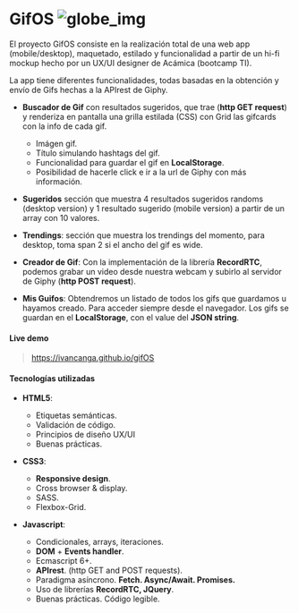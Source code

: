 # GifOS ![globe_img](C:\Users\RG531FD.SA\Desktop\DWFS\Repositorios\gifOS\images\globe_img.png)

El proyecto GifOS consiste en la realización total de una web app (mobile/desktop), maquetado, estilado y funcionalidad a partir de un hi-fi mockup hecho por un UX/UI designer de Acámica (bootcamp TI). 

La app tiene diferentes funcionalidades, todas basadas en la obtención y envío de Gifs hechas a la APIrest de Giphy. 

- **Buscador de Gif** con resultados sugeridos, que trae (**http GET request**) y renderiza en pantalla una grilla estilada (CSS) con Grid las gifcards con la info de cada gif.
  - Imágen gif.
  - Título simulando hashtags del gif.
  - Funcionalidad para guardar el gif en **LocalStorage**.
  - Posibilidad de hacerle click e ir a la url de Giphy con más información.

- **Sugeridos** sección que muestra 4 resultados sugeridos randoms (desktop version) y 1 resultado sugerido (mobile version) a partir de un array con 10 valores.
- **Trendings**: sección que muestra los trendings del momento, para desktop, toma span 2 si el ancho del gif es wide. 
- **Creador de Gif**: Con la implementación de la librería **RecordRTC**, podemos grabar un video desde nuestra webcam y subirlo al servidor de Giphy (**http POST request**).
- **Mis Guifos**: Obtendremos un listado de todos los gifs que guardamos u hayamos creado. Para acceder siempre desde el navegador. Los gifs se guardan en el **LocalStorage**, con el value del **JSON string**. 

#### Live demo

> https://ivancanga.github.io/gifOS

#### Tecnologías utilizadas

- **HTML5**:
  - Etiquetas semánticas.
  - Validación de código.
  - Principios de diseño UX/UI
  - Buenas prácticas.
- **CSS3**:
  - **Responsive design**.
  - Cross browser & display.
  - SASS.
  - Flexbox-Grid.

- **Javascript**: 
  - Condicionales, arrays, iteraciones.
  - **DOM** + **Events handler**.
  - Ecmascript 6+.
  - **APIrest**. (http GET and POST requests).
  - Paradigma asíncrono. **Fetch. Async/Await. Promises.**
  - Uso de librerías **RecordRTC, JQuery**.
  - Buenas prácticas. Código legible.